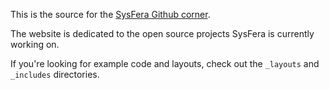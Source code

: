 This is the source for the [SysFera Github corner](http://sysfera.github.com).

The website is dedicated to the open source projects SysFera is currently working on.

If you're looking for example code and layouts, check out the `_layouts` and `_includes` directories.
